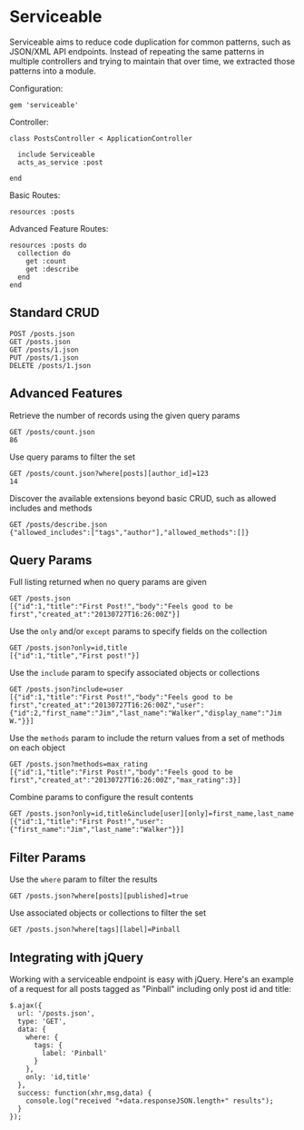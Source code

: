 # Serviceable

Serviceable aims to reduce code duplication for common patterns, such as JSON/XML
API endpoints. Instead of repeating the same patterns in multiple controllers and
trying to maintain that over time, we extracted those patterns into a module.

Configuration:

    gem 'serviceable'
    
Controller:

    class PostsController < ApplicationController
    
      include Serviceable
      acts_as_service :post
    
    end

Basic Routes:

    resources :posts

Advanced Feature Routes:

    resources :posts do
      collection do
        get :count
        get :describe
      end
    end

## Standard CRUD

    POST /posts.json
    GET /posts.json
    GET /posts/1.json
    PUT /posts/1.json
    DELETE /posts/1.json

## Advanced Features

Retrieve the number of records using the given query params

    GET /posts/count.json
    86

Use query params to filter the set

    GET /posts/count.json?where[posts][author_id]=123
    14

Discover the available extensions beyond basic CRUD, such as allowed includes and methods

    GET /posts/describe.json
    {"allowed_includes":["tags","author"],"allowed_methods":[]}

## Query Params

Full listing returned when no query params are given

    GET /posts.json
    [{"id":1,"title":"First Post!","body":"Feels good to be first","created_at":"20130727T16:26:00Z"}]

Use the <code>only</code> and/or <code>except</code> params to specify fields on the collection

    GET /posts.json?only=id,title
    [{"id":1,"title","First post!"}]

Use the <code>include</code> param to specify associated objects or collections

    GET /posts.json?include=user
    [{"id":1,"title":"First Post!","body":"Feels good to be first","created_at":"20130727T16:26:00Z","user":{"id":2,"first_name":"Jim","last_name":"Walker","display_name":"Jim W."}}]

Use the <code>methods</code> param to include the return values from a set of methods on each object

    GET /posts.json?methods=max_rating
    [{"id":1,"title":"First Post!","body":"Feels good to be first","created_at":"20130727T16:26:00Z","max_rating":3}]

Combine params to configure the result contents

    GET /posts.json?only=id,title&include[user][only]=first_name,last_name
    [{"id":1,"title":"First Post!","user":{"first_name":"Jim","last_name":"Walker"}}]

## Filter Params

Use the <code>where</code> param to filter the results

    GET /posts.json?where[posts][published]=true

Use associated objects or collections to filter the set

    GET /posts.json?where[tags][label]=Pinball

## Integrating with jQuery

Working with a serviceable endpoint is easy with jQuery. Here's an example of a request for all posts
tagged as "Pinball" including only post id and title:

    $.ajax({
      url: '/posts.json',
      type: 'GET',
      data: {
        where: {
          tags: {
            label: 'Pinball'
          }
        },
        only: 'id,title'
      },
      success: function(xhr,msg,data) {
        console.log("received "+data.responseJSON.length+" results");
      }
    });
